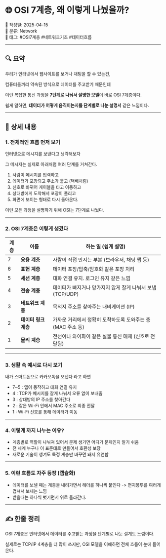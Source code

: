 # 🌐 OSI 7계층, 왜 이렇게 나눴을까?

📅 작성일: 2025-04-15  
📂 분류: Network  
🔖 태그: #OSI7계층 #네트워크기초 #데이터흐름

---

## 🔍 요약

우리가 인터넷에서 웹사이트를 보거나 채팅을 할 수 있는건, 

컴퓨터들끼리 약속된 방식으로 데이터를 주고받기 때문인데

이런 복잡한 통신 과정을 **7단계로 나눠서 설명한 모델**이 바로 OSI 7계층이다.

쉽게 말하면, **데이터가 어떻게 움직이는지를 단계별로 나눈 설명서** 같은 느낌이다.

---

## 🧠 상세 내용

### 1. 전체적인 흐름 먼저 보기

인터넷으로 메시지를 보낸다고 생각해보자

그 메시지는 실제로 아래처럼 여러 단계를 거쳐간다.

1. 사람이 메시지를 입력하고
2. 데이터가 포장되고 주소가 붙고 (택배처럼)
3. 신호로 바뀌어 케이블을 타고 이동하고
4. 상대방에게 도착해서 포장이 풀리고
5. 화면에 보이는 형태로 다시 돌아온다.

이런 모든 과정을 설명하기 위해 OSI는 7단계로 나눴다.

---

### 2. OSI 7계층은 이렇게 생겼다

| 계층 | 이름 | 하는 일 (쉽게 설명) |
|------|------|------------------|
| 7 | **응용 계층** | 사람이 직접 만지는 부분 (브라우저, 채팅 앱 등) |
| 6 | **표현 계층** | 데이터 포장/압축/암호화 같은 포장 처리 |
| 5 | **세션 계층** | 대화 연결 유지. 로그인 유지 같은 느낌 |
| 4 | **전송 계층** | 데이터가 빠지거나 망가지지 않게 잘게 나눠서 보냄 (TCP/UDP) |
| 3 | **네트워크 계층** | 목적지 주소를 찾아주는 내비게이션 (IP) |
| 2 | **데이터 링크 계층** | 가까운 거리에서 정확히 도착하도록 도와주는 층 (MAC 주소 등) |
| 1 | **물리 계층** | 전선이나 와이파이 같은 실물 통신 매체 (신호로 전달됨) |

---

### 3. 생활 속 예시로 다시 보기

내가 스마트폰으로 카카오톡을 보낸다 라고 하면

- 7~5 : 앱이 동작하고 대화 연결 유지
- 4 : TCP가 메시지를 잘게 나눠서 오류 없이 보내줌
- 3 : 상대방의 IP 주소를 찾아간다
- 2 : 같은 Wi-Fi 안에서 MAC 주소로 최종 전달
- 1 : Wi-Fi 신호를 통해 데이터가 이동

---

### 4. 이렇게 까지 나누는 이유?

- 계층별로 역할이 나눠져 있어서 문제 생기면 어디가 문제인지 알기 쉬움
- 전 세계 누구나 이 표준대로 만들어서 호환성 보장
- 새로운 기술이 생겨도 특정 계층만 바꾸면 돼서 유연함

---

### 5. 이런 흐름도 자주 등장 (캡슐화)

- 데이터를 보낼 때는 계층을 내려가면서 헤더를 하나씩 붙인다
    -> 편지봉투를 여러개 겹쳐서 보내는 느낌
- 받을때는 하나씩 벗기면서 위로 올라간다.

---

## ✍️ 한줄 정리

OSI 7계층은 인터넷에서 데이터를 주고받는 과정을 단계별로 나눈 설계도 느낌이다.

실제로는 TCP/IP 4계층을 더 많이 쓰지만, OSI 모델을 이해하면 전체 흐름이 눈에 들어온다.